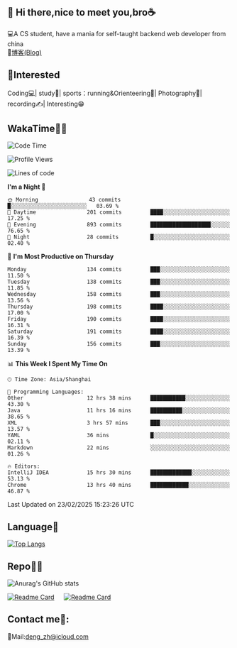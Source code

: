 👋 Hi there,nice to meet you,bro☕
---
💻A CS student, have a mania for self-taught backend web developer from china   
📌[博客(Blog)](https://github.com/HealUP/MyBlog)

 <!-- waka-box start -->
 <!-- waka-box end -->
 
🧲**Interested**
--
Coding💻| study📖| sports：running&Orienteering🏃‍| Photography📸| recording✍️| Interesting😁

WakaTime👨‍💻
---
<!--START_SECTION:waka-->
![Code Time](http://img.shields.io/badge/Code%20Time-2%2C553%20hrs%2058%20mins-blue)

![Profile Views](http://img.shields.io/badge/Profile%20Views-4-blue)

![Lines of code](https://img.shields.io/badge/From%20Hello%20World%20I%27ve%20Written-205.1%20thousand%20lines%20of%20code-blue)

**I'm a Night 🦉** 

```text
🌞 Morning                43 commits          █░░░░░░░░░░░░░░░░░░░░░░░░   03.69 % 
🌆 Daytime                201 commits         ████░░░░░░░░░░░░░░░░░░░░░   17.25 % 
🌃 Evening                893 commits         ███████████████████░░░░░░   76.65 % 
🌙 Night                  28 commits          █░░░░░░░░░░░░░░░░░░░░░░░░   02.40 % 
```
📅 **I'm Most Productive on Thursday** 

```text
Monday                   134 commits         ███░░░░░░░░░░░░░░░░░░░░░░   11.50 % 
Tuesday                  138 commits         ███░░░░░░░░░░░░░░░░░░░░░░   11.85 % 
Wednesday                158 commits         ███░░░░░░░░░░░░░░░░░░░░░░   13.56 % 
Thursday                 198 commits         ████░░░░░░░░░░░░░░░░░░░░░   17.00 % 
Friday                   190 commits         ████░░░░░░░░░░░░░░░░░░░░░   16.31 % 
Saturday                 191 commits         ████░░░░░░░░░░░░░░░░░░░░░   16.39 % 
Sunday                   156 commits         ███░░░░░░░░░░░░░░░░░░░░░░   13.39 % 
```


📊 **This Week I Spent My Time On** 

```text
🕑︎ Time Zone: Asia/Shanghai

💬 Programming Languages: 
Other                    12 hrs 38 mins      ███████████░░░░░░░░░░░░░░   43.30 % 
Java                     11 hrs 16 mins      ██████████░░░░░░░░░░░░░░░   38.65 % 
XML                      3 hrs 57 mins       ███░░░░░░░░░░░░░░░░░░░░░░   13.57 % 
YAML                     36 mins             █░░░░░░░░░░░░░░░░░░░░░░░░   02.11 % 
Markdown                 22 mins             ░░░░░░░░░░░░░░░░░░░░░░░░░   01.26 % 

🔥 Editors: 
IntelliJ IDEA            15 hrs 30 mins      █████████████░░░░░░░░░░░░   53.13 % 
Chrome                   13 hrs 40 mins      ████████████░░░░░░░░░░░░░   46.87 % 
```


 Last Updated on 23/02/2025 15:23:26 UTC
<!--END_SECTION:waka-->

Language🚀
---
[![Top Langs](https://github-readme-stats.vercel.app/api/top-langs/?username=HealUP&layout=compact&hide_border=true)](https://github.com/HealUP)

Repo🧑‍💻
---
![Anurag's GitHub stats](https://github-readme-stats.vercel.app/api?username=HealUP&count_private=true&show_icons=true&theme=gruvbox&hide_border=true) 

[![Readme Card](https://github-readme-stats.vercel.app/api/pin/?username=HealUP&repo=InternetEy&theme=transparent)](https://github.com/HealUP/InternetEy) &emsp;
[![Readme Card](https://github-readme-stats.vercel.app/api/pin/?username=HealUP&repo=CampusExperience&theme=transparent)](https://github.com/HealUP/CampusExperience)


Contact me📱:
---
📮Mail:deng_zh@icloud.com  
